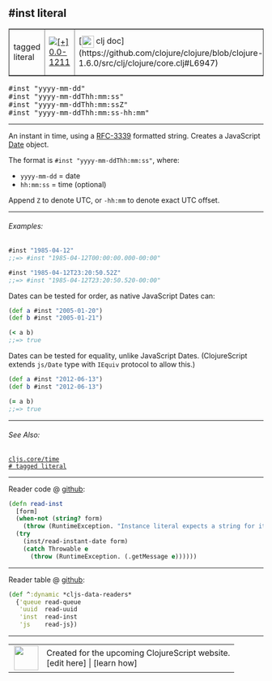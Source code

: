 ## #inst literal



 <table border="1">
<tr>
<td>tagged literal</td>
<td><a href="https://github.com/cljsinfo/cljs-api-docs/tree/0.0-1211"><img valign="middle" alt="[+] 0.0-1211" title="Added in 0.0-1211" src="https://img.shields.io/badge/+-0.0--1211-lightgrey.svg"></a> </td>
<td>
[<img height="24px" valign="middle" src="http://i.imgur.com/1GjPKvB.png"> clj doc](https://github.com/clojure/clojure/blob/clojure-1.6.0/src/clj/clojure/core.clj#L6947)
</td>
<td>
[<img height="24px" valign="middle" src="http://i.imgur.com/I8uNXHv.png"> edn doc](https://github.com/edn-format/edn#inst-rfc-3339-format)
</td>
</tr>
</table>

<samp>#inst "yyyy-mm-dd"</samp><br>
<samp>#inst "yyyy-mm-ddThh:mm:ss"</samp><br>
<samp>#inst "yyyy-mm-ddThh:mm:ssZ"</samp><br>
<samp>#inst "yyyy-mm-ddThh:mm:ss-hh:mm"</samp><br>

---


An instant in time, using a [RFC-3339] formatted string. Creates a JavaScript [Date] object.

The format is `#inst "yyyy-mm-ddThh:mm:ss"`, where:

- `yyyy-mm-dd` = date
- `hh:mm:ss` = time (optional)

Append `Z` to denote UTC, or `-hh:mm` to denote exact UTC offset.

[Date]:https://developer.mozilla.org/en-US/docs/Web/JavaScript/Reference/Global_Objects/Date
[RFC-3339]:http://www.ietf.org/rfc/rfc3339.txt

---

###### Examples:

```clj
#inst "1985-04-12"
;;=> #inst "1985-04-12T00:00:00.000-00:00"

#inst "1985-04-12T23:20:50.52Z"
;;=> #inst "1985-04-12T23:20:50.520-00:00"
```

Dates can be tested for order, as native JavaScript Dates can:

```clj
(def a #inst "2005-01-20")
(def b #inst "2005-01-21")

(< a b)
;;=> true
```

Dates can be tested for equality, unlike JavaScript Dates.  (ClojureScript
extends `js/Date` type with `IEquiv` protocol to allow this.)

```clj
(def a #inst "2012-06-13")
(def b #inst "2012-06-13")

(= a b)
;;=> true
```

---

###### See Also:

[`cljs.core/time`](cljs.core_time.md)<br>
[`# tagged literal`](syntax_tagged-literal.md)<br>

---





Reader code @ [github](https://github.com/clojure/clojurescript/blob/r2496/src/clj/cljs/tagged_literals.clj#L19-L26):

```clj
(defn read-inst
  [form]
  (when-not (string? form)
    (throw (RuntimeException. "Instance literal expects a string for its timestamp.")))
  (try
    (inst/read-instant-date form)
    (catch Throwable e
      (throw (RuntimeException. (.getMessage e))))))
```

<!--
Repo - tag - source tree - lines:

 <pre>
clojurescript @ r2496
└── src
    └── clj
        └── cljs
            └── <ins>[tagged_literals.clj:19-26](https://github.com/clojure/clojurescript/blob/r2496/src/clj/cljs/tagged_literals.clj#L19-L26)</ins>
</pre>
-->

---
Reader table @ [github](https://github.com/clojure/clojurescript/blob/r2496/src/clj/cljs/tagged_literals.clj#L44-L48):

```clj
(def ^:dynamic *cljs-data-readers*
  {'queue read-queue
   'uuid  read-uuid
   'inst  read-inst
   'js    read-js})
```

<!--
Repo - tag - source tree - lines:

 <pre>
clojurescript @ r2496
└── src
    └── clj
        └── cljs
            └── <ins>[tagged_literals.clj:44-48](https://github.com/clojure/clojurescript/blob/r2496/src/clj/cljs/tagged_literals.clj#L44-L48)</ins>
</pre>
-->

---



 <table>
<tr><td>
<img valign="middle" align="right" width="48px" src="http://i.imgur.com/Hi20huC.png">
</td><td>
Created for the upcoming ClojureScript website.<br>
[edit here] | [learn how]
</td></tr></table>

[edit here]:https://github.com/cljsinfo/cljs-api-docs/blob/master/cljsdoc/syntax_inst-literal.cljsdoc
[learn how]:https://github.com/cljsinfo/cljs-api-docs/wiki/cljsdoc-files

<!--

This information was too distracting to show to readers, but I'll leave it
commented here since it is helpful to:

- pretty-print the data used to generate this document
- and show how to retrieve that data



The API data for this symbol:

```clj
{:description "An instant in time, using a [RFC-3339] formatted string. Creates a JavaScript [Date] object.\n\nThe format is `#inst \"yyyy-mm-ddThh:mm:ss\"`, where:\n\n- `yyyy-mm-dd` = date\n- `hh:mm:ss` = time (optional)\n\nAppend `Z` to denote UTC, or `-hh:mm` to denote exact UTC offset.\n\n[Date]:https://developer.mozilla.org/en-US/docs/Web/JavaScript/Reference/Global_Objects/Date\n[RFC-3339]:http://www.ietf.org/rfc/rfc3339.txt",
 :ns "syntax",
 :name "inst-literal",
 :history [["+" "0.0-1211"]],
 :type "tagged literal",
 :related ["cljs.core/time" "syntax/tagged-literal"],
 :full-name-encode "syntax_inst-literal",
 :extra-sources ({:code "(defn read-inst\n  [form]\n  (when-not (string? form)\n    (throw (RuntimeException. \"Instance literal expects a string for its timestamp.\")))\n  (try\n    (inst/read-instant-date form)\n    (catch Throwable e\n      (throw (RuntimeException. (.getMessage e))))))",
                  :title "Reader code",
                  :repo "clojurescript",
                  :tag "r2496",
                  :filename "src/clj/cljs/tagged_literals.clj",
                  :lines [19 26]}
                 {:code "(def ^:dynamic *cljs-data-readers*\n  {'queue read-queue\n   'uuid  read-uuid\n   'inst  read-inst\n   'js    read-js})",
                  :title "Reader table",
                  :repo "clojurescript",
                  :tag "r2496",
                  :filename "src/clj/cljs/tagged_literals.clj",
                  :lines [44 48]}),
 :usage ["#inst \"yyyy-mm-dd\""
         "#inst \"yyyy-mm-ddThh:mm:ss\""
         "#inst \"yyyy-mm-ddThh:mm:ssZ\""
         "#inst \"yyyy-mm-ddThh:mm:ss-hh:mm\""],
 :examples [{:id "47d8ee",
             :content "```clj\n#inst \"1985-04-12\"\n;;=> #inst \"1985-04-12T00:00:00.000-00:00\"\n\n#inst \"1985-04-12T23:20:50.52Z\"\n;;=> #inst \"1985-04-12T23:20:50.520-00:00\"\n```\n\nDates can be tested for order, as native JavaScript Dates can:\n\n```clj\n(def a #inst \"2005-01-20\")\n(def b #inst \"2005-01-21\")\n\n(< a b)\n;;=> true\n```\n\nDates can be tested for equality, unlike JavaScript Dates.  (ClojureScript\nextends `js/Date` type with `IEquiv` protocol to allow this.)\n\n```clj\n(def a #inst \"2012-06-13\")\n(def b #inst \"2012-06-13\")\n\n(= a b)\n;;=> true\n```"}],
 :edn-doc "https://github.com/edn-format/edn#inst-rfc-3339-format",
 :full-name "syntax/inst-literal",
 :display "#inst literal",
 :clj-doc "https://github.com/clojure/clojure/blob/clojure-1.6.0/src/clj/clojure/core.clj#L6947"}

```

Retrieve the API data for this symbol:

```clj
;; from Clojure REPL
(require '[clojure.edn :as edn])
(-> (slurp "https://raw.githubusercontent.com/cljsinfo/cljs-api-docs/catalog/cljs-api.edn")
    (edn/read-string)
    (get-in [:symbols "syntax/inst-literal"]))
```

-->
